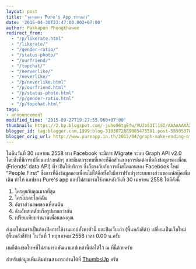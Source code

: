 ```yaml
---
layout: post
title: "จุดจบของ Pure's App ระบบเก่า"
date: '2015-04-30T23:47:00.002+07:00'
author: Pakkapon Phongthawee
redirect_from:
  - "/p/likerate.html"
  - "/likerate/"
  - "/gender-ratio/"
  - "/status-photo/"
  - "/ourfriend/"
  - "/topchat/"
  - "/nerverlike/"
  - "/neverlike/"
  - "/p/neverlike.html"
  - "/p/ourfriend.html"
  - "/p/status-photo.html"
  - "/p/gender-ratio.html"
  - "/p/topchat.html"
tags:
- announcement
modified_time: '2015-09-27T19:27:55.960+07:00'
thumbnail: https://2.bp.blogspot.com/-juho96tgEfw/VUJbS3Il1SI/AAAAAAAAZDs/zXxUU8k_koA/s1600/banner.png
blogger_id: tag:blogger.com,1999:blog-3103072889085475591.post-5850537866913304529
blogger_orig_url: http://www.pureapp.in.th/2015/04/graph-make-ending-of-oldsystem.html
---
```


ในคืนวันที่ 30 เมษายน 2558 ทาง Facebook จะมีการ Migrate ระบบ Graph API v2.0 โดยสิ่งที่มีการเปลี่ยนแปลงหลักๆ และมีผลกระทบที่เยอะก็คือส่วนของการติดต่อเพื่อดึงข้อมูลของเพื่อน (Friends’ data API) ที่จะปิดให้บริการ ซึ่งก็ตรงกับกับการตั้งสโลแกนของ Facebook ใหม่ “People First” ซึ่งการที่ดึงข้อมูลของเพื่อนไม่ได้อีกทั้งยังมีการปรับปรุงระบบบางส่วนของเฟสบุ๊คเพิ่มเติม ทำให้ แอปของ Pure's app แอปไม่สามารถใช้งานหลังวันที่ 30 เมษายน 2558 ได้มีดังนี้

1. ใครคุยกับคุณมากที่สุด
2. ใครไม่เคยไลค์ฉัน
3. อัตราส่วนเพศของเพื่อนฉัน
4. ฉันอัพสเตตัสหรือรูปมากกว่ากัน
5. เปรียบเทียบจำนวนเพื่อนของคุณ

ส่งผลให้ผมจำเป็นต้องปิดการใช้งานแอปทั้งหาตัวนี้ และปิดเว็บเก่า (พื้นหลังสีดำ) เปลี่ยนเป็นเว็บใหม่ (พื้นหลังสีฟ้า)
ในวันที่ 1 พฤษภาคม 2558 เวลา 0.00 น.ครับ

ผมก็ต้องขอโทษที่ไม่สามารถพัฒนาแอปเหล่านี้ต่อได้ไว้ ณ ที่นี้ด้วยครับ

สำหรับข้อมูลเพิ่มเติมท่านสามารถอ่านได้ที่ [ThumbsUp](http://thumbsup.in.th/2015/04/facebook-friends-api-shut-down/) ครับ
